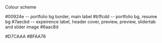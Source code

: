 
Colour scheme

#00924e  --  portfolio bg border, main label
#b1fcdd  --  portfolio bg, resume bg
#7aecbd  --  expeirence label, header cover, preview, preview, slidertab and slider image
#6aac8d


#D7CAAA
#BFAA76